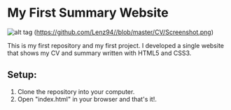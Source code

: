 # My First Summary Website

![alt tag](https://raw.github.com/Lenz94/My-First-Summary-Website/master/CV/Screenshot.png)
 (https://github.com/Lenz94//blob/master/CV/Screenshot.png)

This is my first repository and my first project. 
I developed a single website that shows my CV and summary written with HTML5 and CSS3.

<h2>Setup:</h2>

1. Clone the repository into your computer.
2. Open "index.html" in your browser and that's it!.
